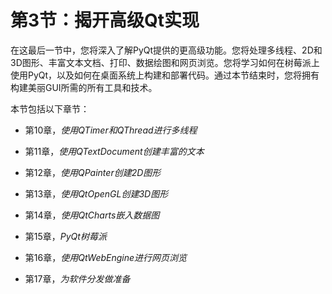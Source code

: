 # 第3节：揭开高级Qt实现

在这最后一节中，您将深入了解PyQt提供的更高级功能。您将处理多线程、2D和3D图形、丰富文本文档、打印、数据绘图和网页浏览。您将学习如何在树莓派上使用PyQt，以及如何在桌面系统上构建和部署代码。通过本节结束时，您将拥有构建美丽GUI所需的所有工具和技术。

本节包括以下章节：

+   第10章，*使用QTimer和QThread进行多线程*

+   第11章，*使用QTextDocument创建丰富的文本*

+   第12章，*使用QPainter创建2D图形*

+   第13章，*使用QtOpenGL创建3D图形*

+   第14章，*使用QtCharts嵌入数据图*

+   第15章，*PyQt树莓派*

+   第16章，*使用QtWebEngine进行网页浏览*

+   第17章，*为软件分发做准备*

